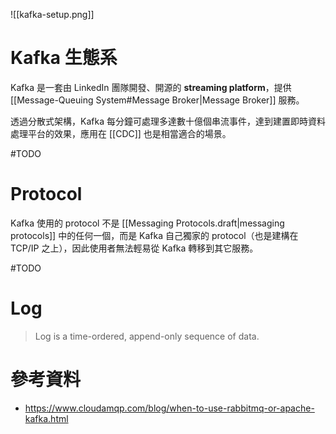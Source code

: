 ![[kafka-setup.png]]

# Kafka 生態系

Kafka 是一套由 LinkedIn 團隊開發、開源的 **streaming platform**，提供 [[Message-Queuing System#Message Broker|Message Broker]] 服務。

透過分散式架構，Kafka 每分鐘可處理多達數十億個串流事件，達到建置即時資料處理平台的效果，應用在 [[CDC]] 也是相當適合的場景。

#TODO 

# Protocol

Kafka 使用的 protocol 不是 [[Messaging Protocols.draft|messaging protocols]] 中的任何一個，而是 Kafka 自己獨家的 protocol（也是建構在 TCP/IP 之上），因此使用者無法輕易從 Kafka 轉移到其它服務。

#TODO 

# Log

> Log is a time-ordered, append-only sequence of data.

# 參考資料

- <https://www.cloudamqp.com/blog/when-to-use-rabbitmq-or-apache-kafka.html>
